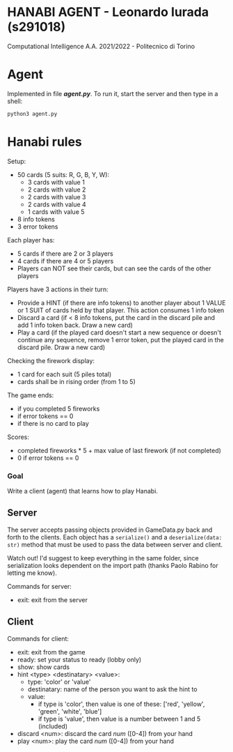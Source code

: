 # HANABI AGENT - Leonardo Iurada (s291018)
Computational Intelligence A.A. 2021/2022 - Politecnico di Torino

# Agent
Implemented in file **_agent.py_**. To run it, start the server and then type in a shell:
```bash
python3 agent.py
```

# Hanabi rules
Setup:
- 50 cards (5 suits: R, G, B, Y, W):
    - 3 cards with value 1
    - 2 cards with value 2
    - 2 cards with value 3
    - 2 cards with value 4
    - 1 cards with value 5
- 8 info tokens
- 3 error tokens

Each player has:
- 5 cards if there are 2 or 3 players
- 4 cards if there are 4 or 5 players
- Players can NOT see their cards, but can see the cards of the other players

Players have 3 actions in their turn:
- Provide a HINT (if there are info tokens) to another player about 1 VALUE or 1 SUIT of cards held by that player. This action consumes 1 info token
- Discard a card (if < 8 info tokens, put the card in the discard pile and add 1 info token back. Draw a new card)
- Play a card (if the played card doesn't start a new sequence or doesn't continue any sequence, remove 1 error token, put the played card in the discard pile. Draw a new card)

Checking the firework display:
- 1 card for each suit (5 piles total)
- cards shall be in rising order (from 1 to 5)

The game ends:
- if you completed 5 fireworks
- if error tokens == 0
- if there is no card to play

Scores:
- completed fireworks * 5 + max value of last firework (if not completed)
- 0 if error tokens == 0

### Goal
Write a client (agent) that learns how to play Hanabi.

## Server

The server accepts passing objects provided in GameData.py back and forth to the clients.
Each object has a ```serialize()``` and a ```deserialize(data: str)``` method that must be used to pass the data between server and client.

Watch out! I'd suggest to keep everything in the same folder, since serialization looks dependent on the import path (thanks Paolo Rabino for letting me know).

Commands for server:

+ exit: exit from the server

## Client

Commands for client:

+ exit: exit from the game
+ ready: set your status to ready (lobby only)
+ show: show cards
+ hint \<type> \<destinatary> \<value>:
  + type: 'color' or 'value'
  + destinatary: name of the person you want to ask the hint to
  + value: 
    + if type is 'color', then value is one of these: \['red', 'yellow', 'green', 'white', 'blue']
    + if type is 'value', then value is a number between 1 and 5 (included)
+ discard \<num>: discard the card *num* (\[0-4]) from your hand
+ play \<num>: play the card *num* (\[0-4]) from your hand